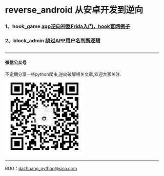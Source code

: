 # reverse_android 从安卓开发到逆向
### 1、hook_game [app逆向神器Frida入门，hook官网例子](https://github.com/freedom-wy/reverse_android/tree/master/project/frida_hook/hook_game)
### 2、block_admin [绕过APP用户名判断逻辑](https://github.com/freedom-wy/reverse_android/tree/master/project/frida_hook/block_admin)
##
***
#### 微信公众号
不定期分享一些python爬虫,逆向破解相关文章,欢迎大家关注.  
![微信公众号](gongzhonghao.jpg)
***
BUG：dazhuang_python@sina.com